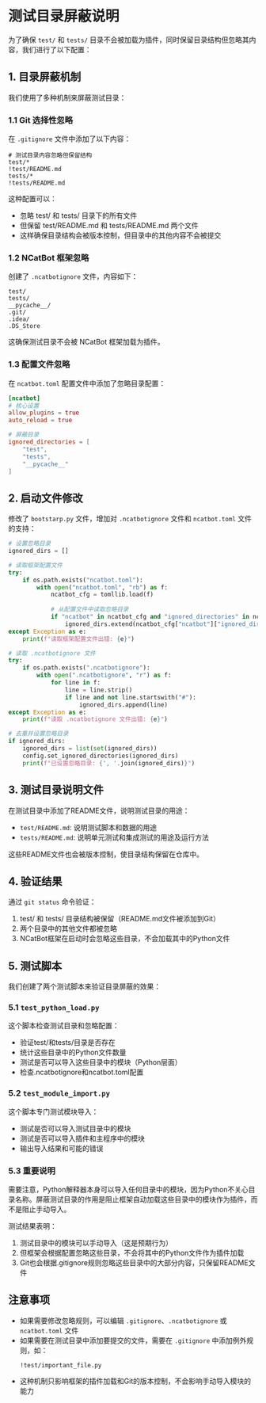 # 测试目录屏蔽说明

为了确保 `test/` 和 `tests/` 目录不会被加载为插件，同时保留目录结构但忽略其内容，我们进行了以下配置：

## 1. 目录屏蔽机制

我们使用了多种机制来屏蔽测试目录：

### 1.1 Git 选择性忽略

在 `.gitignore` 文件中添加了以下内容：

```
# 测试目录内容忽略但保留结构
test/*
!test/README.md
tests/*
!tests/README.md
```

这种配置可以：
- 忽略 test/ 和 tests/ 目录下的所有文件
- 但保留 test/README.md 和 tests/README.md 两个文件
- 这样确保目录结构会被版本控制，但目录中的其他内容不会被提交

### 1.2 NCatBot 框架忽略

创建了 `.ncatbotignore` 文件，内容如下：

```
test/
tests/
__pycache__/
.git/
.idea/
.DS_Store
```

这确保测试目录不会被 NCatBot 框架加载为插件。

### 1.3 配置文件忽略

在 `ncatbot.toml` 配置文件中添加了忽略目录配置：

```toml
[ncatbot]
# 核心设置
allow_plugins = true
auto_reload = true

# 屏蔽目录
ignored_directories = [
    "test",
    "tests",
    "__pycache__"
]
```

## 2. 启动文件修改

修改了 `bootstarp.py` 文件，增加对 `.ncatbotignore` 文件和 `ncatbot.toml` 文件的支持：

```python
# 设置忽略目录
ignored_dirs = []

# 读取框架配置文件
try:
    if os.path.exists("ncatbot.toml"):
        with open("ncatbot.toml", "rb") as f:
            ncatbot_cfg = tomllib.load(f)
            
            # 从配置文件中读取忽略目录
            if "ncatbot" in ncatbot_cfg and "ignored_directories" in ncatbot_cfg["ncatbot"]:
                ignored_dirs.extend(ncatbot_cfg["ncatbot"]["ignored_directories"])
except Exception as e:
    print(f"读取框架配置文件出错: {e}")

# 读取 .ncatbotignore 文件
try:
    if os.path.exists(".ncatbotignore"):
        with open(".ncatbotignore", "r") as f:
            for line in f:
                line = line.strip()
                if line and not line.startswith("#"):
                    ignored_dirs.append(line)
except Exception as e:
    print(f"读取 .ncatbotignore 文件出错: {e}")

# 去重并设置忽略目录
if ignored_dirs:
    ignored_dirs = list(set(ignored_dirs))
    config.set_ignored_directories(ignored_dirs)
    print(f"已设置忽略目录: {', '.join(ignored_dirs)}")
```

## 3. 测试目录说明文件

在测试目录中添加了README文件，说明测试目录的用途：

- `test/README.md`: 说明测试脚本和数据的用途
- `tests/README.md`: 说明单元测试和集成测试的用途及运行方法

这些README文件也会被版本控制，使目录结构保留在仓库中。

## 4. 验证结果

通过 `git status` 命令验证：
1. test/ 和 tests/ 目录结构被保留（README.md文件被添加到Git）
2. 两个目录中的其他文件都被忽略
3. NCatBot框架在启动时会忽略这些目录，不会加载其中的Python文件

## 5. 测试脚本

我们创建了两个测试脚本来验证目录屏蔽的效果：

### 5.1 `test_python_load.py`

这个脚本检查测试目录和忽略配置：
- 验证test/和tests/目录是否存在
- 统计这些目录中的Python文件数量
- 测试是否可以导入这些目录中的模块（Python层面）
- 检查.ncatbotignore和ncatbot.toml配置

### 5.2 `test_module_import.py`

这个脚本专门测试模块导入：
- 测试是否可以导入测试目录中的模块
- 测试是否可以导入插件和主程序中的模块
- 输出导入结果和可能的错误

### 5.3 重要说明

需要注意，Python解释器本身可以导入任何目录中的模块，因为Python不关心目录名称。屏蔽测试目录的作用是阻止框架自动加载这些目录中的模块作为插件，而不是阻止手动导入。

测试结果表明：
1. 测试目录中的模块可以手动导入（这是预期行为）
2. 但框架会根据配置忽略这些目录，不会将其中的Python文件作为插件加载
3. Git也会根据.gitignore规则忽略这些目录中的大部分内容，只保留README文件

## 注意事项

- 如果需要修改忽略规则，可以编辑 `.gitignore`、`.ncatbotignore` 或 `ncatbot.toml` 文件
- 如果需要在测试目录中添加要提交的文件，需要在 `.gitignore` 中添加例外规则，如：
  ```
  !test/important_file.py
  ```
- 这种机制只影响框架的插件加载和Git的版本控制，不会影响手动导入模块的能力